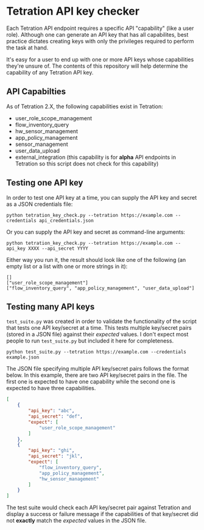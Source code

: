 # Tetration API key checker

Each Tetration API endpoint requires a specific API "capability" (like a user role). Although one can generate an API key that has all capabilites, best practice dictates creating keys with only the privileges required to perform the task at hand.

It's easy for a user to end up with one or more API keys whose capabilities they're unsure of. The contents of this repository will help determine the capability of any Tetration API key.

## API Capabilties

As of Tetration 2.X, the following capabilities exist in Tetration:
- user_role_scope_management
- flow_inventory_query
- hw_sensor_management
- app_policy_management
- sensor_management
- user_data_upload
- external_integration (this capability is for **alpha** API endpoints in Tetration so this script does not check for this capability)

## Testing one API key

In order to test one API key at a time, you can supply the API key and secret as a JSON credentials file:

```
python tetration_key_check.py --tetration https://example.com --credentials api_credentials.json
```

Or you can supply the API key and secret as command-line arguments:

```
python tetration_key_check.py --tetration https://example.com --api_key XXXX --api_secret YYYY
```

Either way you run it, the result should look like one of the following (an empty list or a list with one or more strings in it):

```
[]
["user_role_scope_management"]
["flow_inventory_query", "app_policy_management", "user_data_upload"]
```

## Testing many API keys

`test_suite.py` was created in order to validate the functionality of the script that tests one API key/secret at a time. This tests multiple key/secret pairs (stored in a JSON file) against their *expected* values. I don't expect most people to run `test_suite.py` but included it here for completeness.

```
python test_suite.py --tetration https://example.com --credentials example.json
```

The JSON file specifying multiple API key/secret pairs follows the format below. In this example, there are two API key/secret pairs in the file. The first one is expected to have one capability while the second one is expected to have three capabilities.

```json
[
    {
        "api_key": "abc",
        "api_secret": "def",
        "expect": [
            "user_role_scope_management"
        ]
    },
    {
        "api_key": "ghi",
        "api_secret": "jkl",
        "expect": [
            "flow_inventory_query",
            "app_policy_management",
            "hw_sensor_management"
        ]
    }
]
```

The test suite would check each API key/secret pair against Tetration and display a success or failure message if the capabilities of that key/secret did not **exactly** match the *expected* values in the JSON file.
